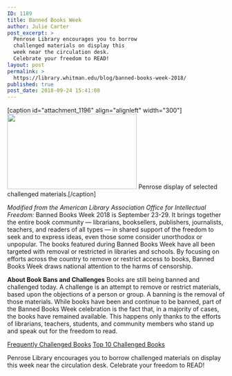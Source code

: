 ```yaml
---
ID: 1189
title: Banned Books Week
author: Julie Carter
post_excerpt: >
  Penrose Library encourages you to borrow
  challenged materials on display this
  week near the circulation desk.
  Celebrate your freedom to READ!
layout: post
permalink: >
  https://library.whitman.edu/blog/banned-books-week-2018/
published: true
post_date: 2018-09-24 15:41:08
---
```

[caption id="attachment_1196" align="alignleft" width="300"]<img class="size-medium wp-image-1196" src="https://library.whitman.edu/blog/wp-content/uploads/sites/4/2018/09/bbwblogpic-300x174.jpg" alt="" width="300" height="174" /> Penrose display of selected challenged materials.[/caption]

<em>Modified from the American Library Association Office for Intellectual Freedom:</em>
Banned Books Week 2018 is September 23-29. It brings together the entire book community — librarians, booksellers, publishers, journalists, teachers, and readers of all types — in shared support of the freedom to seek and to express ideas, even those some consider unorthodox or unpopular. The books featured during Banned Books Week have all been targeted with removal or restricted in libraries and schools. By focusing on efforts across the country to remove or restrict access to books, Banned Books Week draws national attention to the harms of censorship.

<strong>About Book Bans and Challenges</strong>
Books are still being banned and challenged today. A challenge is an attempt to remove or restrict materials, based upon the objections of a person or group. A banning is the removal of those materials. While books have been and continue to be banned, part of the Banned Books Week celebration is the fact that, in a majority of cases, the books have remained available. This happens only thanks to the efforts of librarians, teachers, students, and community members who stand up and speak out for the freedom to read.

<a href="http://www.ala.org/advocacy/bbooks/frequentlychallengedbooks">Frequently Challenged Books</a>
<a href="http://www.ala.org/advocacy/bbooks/frequentlychallengedbooks/top10">Top 10 Challenged Books</a>

Penrose Library encourages you to borrow challenged materials on display this week near the circulation desk. Celebrate your freedom to READ!